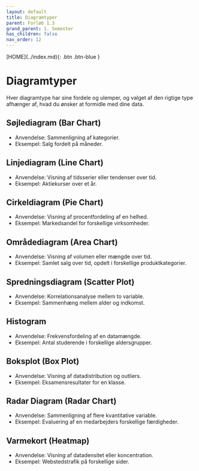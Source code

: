 ```yaml
---
layout: default
title: Diagramtyper
parent: Forløb 1.3
grand_parent: 1. Semester
has_children: false
nav_order: 12
---
```


<span class="fs-1">
[HOME](../index.md){: .btn .btn-blue }
</span>

# Diagramtyper
Hver diagramtype har sine fordele og ulemper, og valget af den rigtige type afhænger af, hvad du ønsker at formidle med dine data.

## Søjlediagram (Bar Chart)
- Anvendelse: Sammenligning af kategorier.
- Eksempel: Salg fordelt på måneder.

## Linjediagram (Line Chart)
- Anvendelse: Visning af tidsserier eller tendenser over tid.
- Eksempel: Aktiekurser over et år.

## Cirkeldiagram (Pie Chart)
- Anvendelse: Visning af procentfordeling af en helhed.
- Eksempel: Markedsandel for forskellige virksomheder.

## Områdediagram (Area Chart)
- Anvendelse: Visning af volumen eller mængde over tid.
- Eksempel: Samlet salg over tid, opdelt i forskellige produktkategorier.

## Spredningsdiagram (Scatter Plot)
- Anvendelse: Korrelationsanalyse mellem to variable.
- Eksempel: Sammenhæng mellem alder og indkomst.

## Histogram
- Anvendelse: Frekvensfordeling af en datamængde.
- Eksempel: Antal studerende i forskellige aldersgrupper.

## Boksplot (Box Plot)
- Anvendelse: Visning af datadistribution og outliers.
- Eksempel: Eksamensresultater for en klasse.

## Radar Diagram (Radar Chart)
- Anvendelse: Sammenligning af flere kvantitative variable.
- Eksempel: Evaluering af en medarbejders forskellige færdigheder.

## Varmekort (Heatmap)
- Anvendelse: Visning af datadensitet eller koncentration.
- Eksempel: Webstedstrafik på forskellige sider.